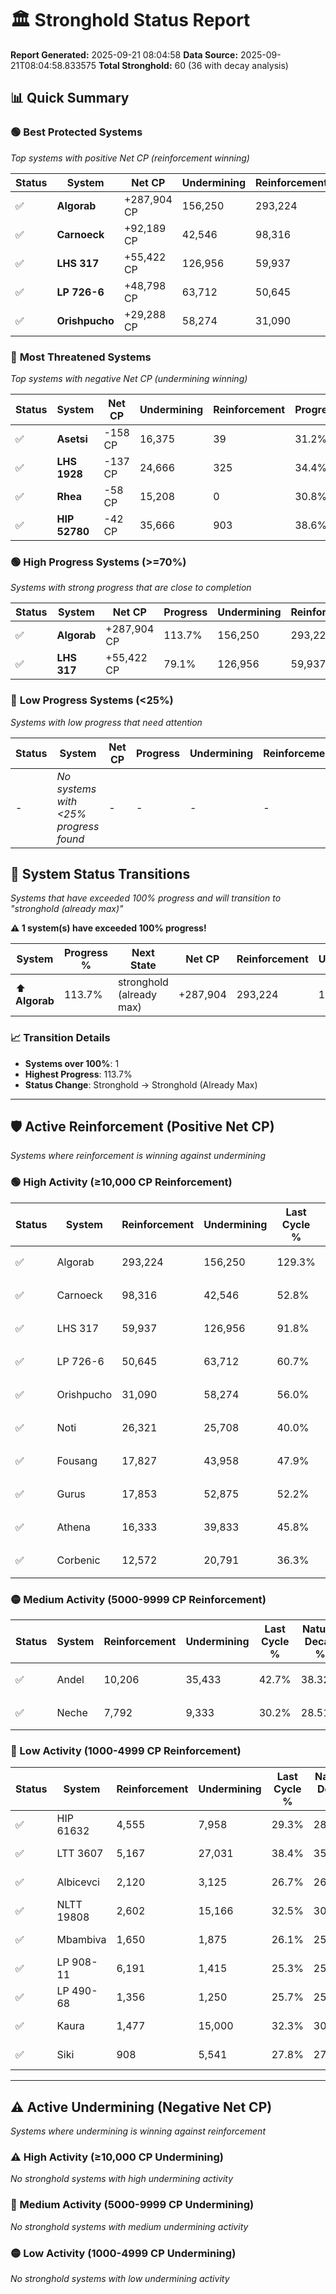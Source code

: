 # 🏛️ Stronghold Status Report

**Report Generated:** 2025-09-21 08:04:58
**Data Source:** 2025-09-21T08:04:58.833575
**Total Stronghold:** 60 (36 with decay analysis)

## 📊 Quick Summary

### 🟢 **Best Protected Systems**
*Top systems with positive Net CP (reinforcement winning)*

| Status | System | Net CP | Undermining | Reinforcement | Progress |
|--------|--------|--------|-------------|---------------|----------|
| ✅ | **Algorab** | +287,904 CP | 156,250 | 293,224 | 113.7% |
| ✅ | **Carnoeck** | +92,189 CP | 42,546 | 98,316 | 48.5% |
| ✅ | **LHS 317** | +55,422 CP | 126,956 | 59,937 | 79.1% |
| ✅ | **LP 726-6** | +48,798 CP | 63,712 | 50,645 | 54.3% |
| ✅ | **Orishpucho** | +29,288 CP | 58,274 | 31,090 | 50.2% |

### 🔴 **Most Threatened Systems**
*Top systems with negative Net CP (undermining winning)*

| Status | System | Net CP | Undermining | Reinforcement | Progress |
|--------|--------|--------|-------------|---------------|----------|
| ✅ | **Asetsi** | -158 CP | 16,375 | 39 | 31.2% |
| ✅ | **LHS 1928** | -137 CP | 24,666 | 325 | 34.4% |
| ✅ | **Rhea** | -58 CP | 15,208 | 0 | 30.8% |
| ✅ | **HIP 52780** | -42 CP | 35,666 | 903 | 38.6% |

### 🟢 **High Progress Systems (>=70%)**
*Systems with strong progress that are close to completion*

| Status | System | Net CP | Progress | Undermining | Reinforcement |
|--------|--------|--------|----------|-------------|---------------|
| ✅ | **Algorab** | +287,904 CP | 113.7% | 156,250 | 293,224 |
| ✅ | **LHS 317** | +55,422 CP | 79.1% | 126,956 | 59,937 |

### 🔴 **Low Progress Systems (<25%)**
*Systems with low progress that need attention*

| Status | System | Net CP | Progress | Undermining | Reinforcement |
|--------|--------|--------|----------|-------------|---------------|
| - | *No systems with <25% progress found* | - | - | - | - |
## 🔄 System Status Transitions  
*Systems that have exceeded 100% progress and will transition to "stronghold (already max)"*

**⚠️ 1 system(s) have exceeded 100% progress!**

| System | Progress % | Next State | Net CP | Reinforcement | Undermining | 
|--------|------------|-------------|--------|---------------|-------------|
| ⬆️ **Algorab** | 113.7% | stronghold (already max) | +287,904 | 293,224 | 156,250 |

### 📈 Transition Details
- **Systems over 100%**: 1
- **Highest Progress**: 113.7%
- **Status Change**: Stronghold → Stronghold (Already Max)

---

## 🛡️ Active Reinforcement (Positive Net CP)
*Systems where reinforcement is winning against undermining*

### 🟢 High Activity (≥10,000 CP Reinforcement)

| Status | System | Reinforcement | Undermining | Last Cycle % | Natural Decay % | Current Progress % | Current CP | Net CP | Activity |
|--------|--------|---------------|-------------|--------------|-----------------|-------------------|------------|--------|----------|
| ✅ | Algorab | 293,224 | 156,250 | 129.3% | 84.91% | 113.7% | 1,137,000 | +287,904 | 🟢 High Reinforcement |
| ✅ | Carnoeck | 98,316 | 42,546 | 52.8% | 39.28% | 48.5% | 485,000 | +92,189 | 🟢 High Reinforcement |
| ✅ | LHS 317 | 59,937 | 126,956 | 91.8% | 73.56% | 79.1% | 790,999 | +55,422 | 🟢 High Reinforcement |
| ✅ | LP 726-6 | 50,645 | 63,712 | 60.7% | 49.42% | 54.3% | 542,999 | +48,798 | 🟢 High Reinforcement |
| ✅ | Orishpucho | 31,090 | 58,274 | 56.0% | 47.27% | 50.2% | 502,000 | +29,288 | 🟢 High Reinforcement |
| ✅ | Noti | 26,321 | 25,708 | 40.0% | 34.82% | 37.4% | 374,000 | +25,829 | 🟢 High Reinforcement |
| ✅ | Fousang | 17,827 | 43,958 | 47.9% | 41.83% | 43.5% | 435,000 | +16,688 | 🟢 High Reinforcement |
| ✅ | Gurus | 17,853 | 52,875 | 52.2% | 45.26% | 46.9% | 469,000 | +16,402 | 🟢 High Reinforcement |
| ✅ | Athena | 16,333 | 39,833 | 45.8% | 40.26% | 41.8% | 418,000 | +15,381 | 🟢 High Reinforcement |
| ✅ | Corbenic | 12,572 | 20,791 | 36.3% | 32.97% | 34.2% | 342,000 | +12,350 | 🟢 High Reinforcement |

### 🟡 Medium Activity (5000-9999 CP Reinforcement)

| Status | System | Reinforcement | Undermining | Last Cycle % | Natural Decay % | Current Progress % | Current CP | Net CP | Activity |
|--------|--------|---------------|-------------|--------------|-----------------|-------------------|------------|--------|----------|
| ✅ | Andel | 10,206 | 35,433 | 42.7% | 38.32% | 39.2% | 392,000 | +8,784 | 🟡 Medium Reinforcement |
| ✅ | Neche | 7,792 | 9,333 | 30.2% | 28.51% | 29.3% | 293,000 | +7,858 | 🟡 Medium Reinforcement |

### 🔴 Low Activity (1000-4999 CP Reinforcement)

| Status | System | Reinforcement | Undermining | Last Cycle % | Natural Decay % | Current Progress % | Current CP | Net CP | Activity |
|--------|--------|---------------|-------------|--------------|-----------------|-------------------|------------|--------|----------|
| ✅ | HIP 61632 | 4,555 | 7,958 | 29.3% | 28.02% | 28.5% | 285,000 | +4,764 | 🔵 Low Reinforcement |
| ✅ | LTT 3607 | 5,167 | 27,031 | 38.4% | 35.25% | 35.7% | 357,000 | +4,451 | 🔵 Low Reinforcement |
| ✅ | Albicevci | 2,120 | 3,125 | 26.7% | 26.15% | 26.4% | 264,000 | +2,468 | 🔵 Low Reinforcement |
| ✅ | NLTT 19808 | 2,602 | 15,166 | 32.5% | 30.75% | 31.0% | 310,000 | +2,456 | 🔵 Low Reinforcement |
| ✅ | Mbambiva | 1,650 | 1,875 | 26.1% | 25.69% | 25.9% | 259,000 | +2,089 | 🔵 Low Reinforcement |
| ✅ | LP 908-11 | 6,191 | 1,415 | 25.3% | 25.00% | 25.2% | 252,000 | +2,000 | 🔵 Low Reinforcement |
| ✅ | LP 490-68 | 1,356 | 1,250 | 25.7% | 25.42% | 25.6% | 256,000 | +1,751 | 🔵 Low Reinforcement |
| ✅ | Kaura | 1,477 | 15,000 | 32.3% | 30.67% | 30.8% | 308,000 | +1,289 | 🔵 Low Reinforcement |
| ✅ | Siki | 908 | 5,541 | 27.8% | 27.08% | 27.2% | 272,000 | +1,173 | 🔵 Low Reinforcement |


---

## ⚠️ Active Undermining (Negative Net CP)
*Systems where undermining is winning against reinforcement*

### ⚠️ High Activity (≥10,000 CP Undermining)

*No stronghold systems with high undermining activity*

### 🔶 Medium Activity (5000-9999 CP Undermining)

*No stronghold systems with medium undermining activity*

### 🟡 Low Activity (1000-4999 CP Undermining)

*No stronghold systems with low undermining activity*
